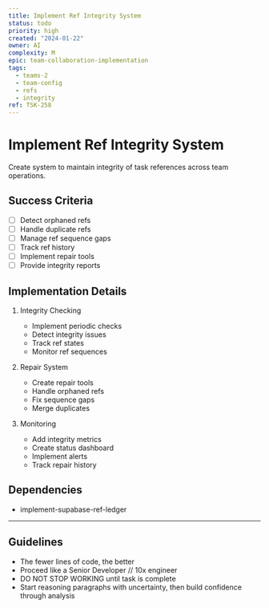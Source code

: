 ```yaml
---
title: Implement Ref Integrity System
status: todo
priority: high
created: "2024-01-22"
owner: AI
complexity: M
epic: team-collaboration-implementation
tags:
  - teams-2
  - team-config
  - refs
  - integrity
ref: TSK-258
---
```


# Implement Ref Integrity System

Create system to maintain integrity of task references across team operations.

## Success Criteria

- [ ] Detect orphaned refs
- [ ] Handle duplicate refs
- [ ] Manage ref sequence gaps
- [ ] Track ref history
- [ ] Implement repair tools
- [ ] Provide integrity reports

## Implementation Details

1. Integrity Checking

   - Implement periodic checks
   - Detect integrity issues
   - Track ref states
   - Monitor ref sequences

2. Repair System

   - Create repair tools
   - Handle orphaned refs
   - Fix sequence gaps
   - Merge duplicates

3. Monitoring
   - Add integrity metrics
   - Create status dashboard
   - Implement alerts
   - Track repair history

## Dependencies

- implement-supabase-ref-ledger

---

## Guidelines

- The fewer lines of code, the better
- Proceed like a Senior Developer // 10x engineer
- DO NOT STOP WORKING until task is complete
- Start reasoning paragraphs with uncertainty, then build confidence through analysis
